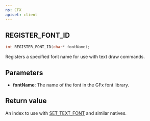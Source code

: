 ```yaml
---
ns: CFX
apiset: client
---
```

## REGISTER_FONT_ID

```c
int REGISTER_FONT_ID(char* fontName);
```

Registers a specified font name for use with text draw commands.

## Parameters
* **fontName**: The name of the font in the GFx font library.

## Return value
An index to use with [SET\_TEXT\_FONT](#_0x66E0276CC5F6B9DA) and similar natives.
